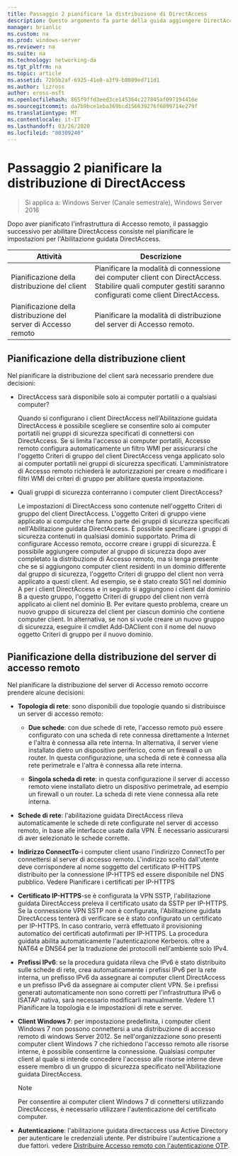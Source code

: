 ```yaml
---
title: Passaggio 2 pianificare la distribuzione di DirectAccess
description: Questo argomento fa parte della guida aggiungere DirectAccess a una distribuzione di accesso remoto esistente (VPN) per Windows Server 2016
manager: brianlic
ms.custom: na
ms.prod: windows-server
ms.reviewer: na
ms.suite: na
ms.technology: networking-da
ms.tgt_pltfrm: na
ms.topic: article
ms.assetid: 72b5b2af-6925-41e0-a3f9-b8809ed711d1
ms.author: lizross
author: eross-msft
ms.openlocfilehash: 865f9ffd3eed3ce145364c227845af097194416e
ms.sourcegitcommit: da7b9bce1eba369bcd156639276f6899714e279f
ms.translationtype: MT
ms.contentlocale: it-IT
ms.lasthandoff: 03/26/2020
ms.locfileid: "80309240"
---
```

# <a name="step-2-plan-the-directaccess-deployment"></a>Passaggio 2 pianificare la distribuzione di DirectAccess

>Si applica a: Windows Server (Canale semestrale), Windows Server 2016

Dopo aver pianificato l'infrastruttura di Accesso remoto, il passaggio successivo per abilitare DirectAccess consiste nel pianificare le impostazioni per l'Abilitazione guidata DirectAccess.  
  
|Attività|Descrizione|  
|----|--------|  
|Pianificazione della distribuzione del client|Pianificare la modalità di connessione dei computer client con DirectAccess. Stabilire quali computer gestiti saranno configurati come client DirectAccess.|  
|Pianificazione della distribuzione del server di Accesso remoto|Pianificare la modalità di distribuzione del server di Accesso remoto.|  
  
## <a name="planning-for-client-deployment"></a><a name="bkmk_2_1_client"></a>Pianificazione della distribuzione client  
Nel pianificare la distribuzione del client sarà necessario prendere due decisioni:  
  
-   DirectAccess sarà disponibile solo ai computer portatili o a qualsiasi computer?  
  
    Quando si configurano i client DirectAccess nell'Abilitazione guidata DirectAccess è possibile scegliere se consentire solo ai computer portatili nei gruppi di sicurezza specificati di connettersi con DirectAccess. Se si limita l'accesso ai computer portatili, Accesso remoto configura automaticamente un filtro WMI per assicurarsi che l'oggetto Criteri di gruppo del client DirectAccess venga applicato solo ai computer portatili nei gruppi di sicurezza specificati. L'amministratore di Accesso remoto richiederà le autorizzazioni per creare o modificare i filtri WMI dei criteri di gruppo per abilitare questa impostazione.  
  
-   Quali gruppi di sicurezza conterranno i computer client DirectAccess?  
  
    Le impostazioni di DirectAccess sono contenute nell'oggetto Criteri di gruppo del client DirectAccess. L'oggetto Criteri di gruppo viene applicato ai computer che fanno parte dei gruppi di sicurezza specificati nell'Abilitazione guidata DirectAccess. È possibile specificare i gruppi di sicurezza contenuti in qualsiasi dominio supportato. Prima di configurare Accesso remoto, occorre creare i gruppi di sicurezza. È possibile aggiungere computer al gruppo di sicurezza dopo aver completato la distribuzione di Accesso remoto, ma si tenga presente che se si aggiungono computer client residenti in un dominio differente dal gruppo di sicurezza, l'oggetto Criteri di gruppo del client non verrà applicato a questi client. Ad esempio, se è stato creato SG1 nel dominio A per i client DirectAccess e in seguito si aggiungono i client dal dominio B a questo gruppo, l'oggetto Criteri di gruppo del client non verrà applicato ai client nel dominio B. Per evitare questo problema, creare un nuovo gruppo di sicurezza del client per ciascun dominio che contiene computer client. In alternativa, se non si vuole creare un nuovo gruppo di sicurezza, eseguire il cmdlet Add-DAClient con il nome del nuovo oggetto Criteri di gruppo per il nuovo dominio.  
  
## <a name="planning-for-remote-access-server-deployment"></a><a name="bkmk_2_2_server"></a>Pianificazione della distribuzione del server di accesso remoto  
Nel pianificare la distribuzione del server di Accesso remoto occorre prendere alcune decisioni:  
  
-   **Topologia di rete**: sono disponibili due topologie quando si distribuisce un server di accesso remoto:  
  
    -   **Due schede**: con due schede di rete, l'accesso remoto può essere configurato con una scheda di rete connessa direttamente a Internet e l'altra è connessa alla rete interna. In alternativa, il server viene installato dietro un dispositivo periferico, come un firewall o un router. In questa configurazione, una scheda di rete è connessa alla rete perimetrale e l'altra è connessa alla rete interna.  
  
    -   **Singola scheda di rete**: in questa configurazione il server di accesso remoto viene installato dietro un dispositivo perimetrale, ad esempio un firewall o un router. La scheda di rete viene connessa alla rete interna.  
  
-   **Schede di rete**: l'abilitazione guidata DirectAccess rileva automaticamente le schede di rete configurate nel server di accesso remoto, in base alle interfacce usate dalla VPN. È necessario assicurarsi di aver selezionato le schede corrette.  
  
-   **Indirizzo ConnectTo**-i computer client usano l'indirizzo ConnectTo per connettersi al server di accesso remoto. L'indirizzo scelto dall'utente deve corrispondere al nome soggetto del certificato IP-HTTPS distribuito per la connessione IP-HTTPS ed essere disponibile nel DNS pubblico. Vedere Pianificare i certificati per IP-HTTPS  
  
-   **Certificato IP-HTTPS**-se è configurata la VPN SSTP, l'abilitazione guidata DirectAccess preleva il certificato usato da SSTP per IP-HTTPS. Se la connessione VPN SSTP non è configurata, l'Abilitazione guidata DirectAccess tenterà di verificare se è stato configurato un certificato per IP-HTTPS. In caso contrario, verrà effettuato il provisioning automatico dei certificati autofirmati per IP-HTTPS. La procedura guidata abilita automaticamente l'autenticazione Kerberos. oltre a NAT64 e DNS64 per la traduzione dei protocolli nell'ambiente solo IPv4.  
  
-   **Prefissi IPv6**: se la procedura guidata rileva che IPv6 è stato distribuito sulle schede di rete, crea automaticamente i prefissi IPv6 per la rete interna, un prefisso IPv6 da assegnare ai computer client DirectAccess e un prefisso IPv6 da assegnare ai computer client VPN. Se i prefissi generati automaticamente non sono corretti per l'infrastruttura IPv6 o ISATAP nativa, sarà necessario modificarli manualmente. Vedere 1.1 Pianificare la topologia e le impostazioni di rete e server.  
  
-   **Client Windows 7**: per impostazione predefinita, i computer client Windows 7 non possono connettersi a una distribuzione di accesso remoto di windows Server 2012. Se nell'organizzazione sono presenti computer client Windows 7 che richiedono l'accesso remoto alle risorse interne, è possibile consentirne la connessione. Qualsiasi computer client al quale si intende concedere l'accesso alle risorse interne deve essere membro di un gruppo di sicurezza specificato nell'Abilitazione guidata DirectAccess.  
  
    > [!NOTE]
    > Per consentire ai computer client Windows 7 di connettersi utilizzando DirectAccess, è necessario utilizzare l'autenticazione del certificato computer.
  
-   **Autenticazione**: l'abilitazione guidata directaccess usa Active Directory per autenticare le credenziali utente. Per distribuire l'autenticazione a due fattori. vedere [Distribuire Accesso remoto con l'autenticazione OTP](../../ras/otp/Deploy-RA-OTP.md).  
  

  


